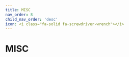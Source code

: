 ```yaml
---
title: MISC
nav_order: 8
child_nav_order: 'desc'
icon: <i class="fa-solid fa-screwdriver-wrench"></i>
---
```

# MISC